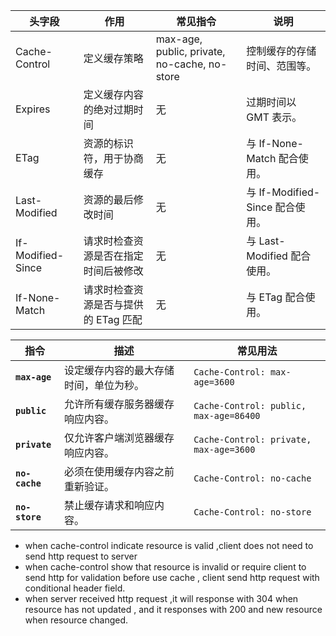 | 头字段             | 作用   | 常见指令 | 说明  |
|------------------|-------------------------|-------------|--------------|
| Cache-Control    | 定义缓存策略 | max-age, public, private, no-cache, no-store | 控制缓存的存储时间、范围等。|
| Expires           | 定义缓存内容的绝对过期时间          | 无| 过期时间以 GMT 表示。                     |
| ETag              | 资源的标识符，用于协商缓存          | 无| 与 If-None-Match 配合使用。               |
| Last-Modified     | 资源的最后修改时间                 | 无| 与 If-Modified-Since 配合使用。          |
| If-Modified-Since | 请求时检查资源是否在指定时间后被修改 | 无| 与 Last-Modified 配合使用。             |
| If-None-Match     | 请求时检查资源是否与提供的 ETag 匹配 | 无| 与 ETag 配合使用。                       |



| 指令         | 描述                             | 常见用法                           |
|--------------|----------------------------------|------------------------------------|
| **`max-age`** | 设定缓存内容的最大存储时间，单位为秒。 | `Cache-Control: max-age=3600`      |
| **`public`**  | 允许所有缓存服务器缓存响应内容。   | `Cache-Control: public, max-age=86400` |
| **`private`** | 仅允许客户端浏览器缓存响应内容。   | `Cache-Control: private, max-age=3600` |
| **`no-cache`**| 必须在使用缓存内容之前重新验证。   | `Cache-Control: no-cache`         |
| **`no-store`**| 禁止缓存请求和响应内容。          | `Cache-Control: no-store`         |


- when cache-control indicate resource is valid ,client does not need to send http request to server
- when cache-control show that resource is invalid or require client to send http for validation before use cache , client send http request with conditional header field.
- when server received http request ,it will response with 304 when resource has not updated , and it responses with 200 and new resource when resource changed.